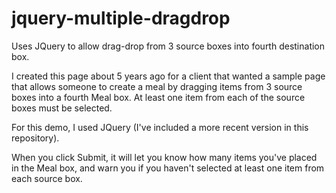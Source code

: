 # jquery-multiple-dragdrop
Uses JQuery to allow drag-drop from 3 source boxes into fourth destination box.

I created this page about 5 years ago for a client that wanted a sample page that
allows someone to create a meal by dragging items from 3 source boxes into a fourth
Meal box. At least one item from each of the source boxes must be selected.

For this demo, I used JQuery (I've included a more recent version in this repository).

When you click Submit, it will let you know how many items you've placed in the Meal box,
and warn you if you haven't selected at least one item from each source box.

